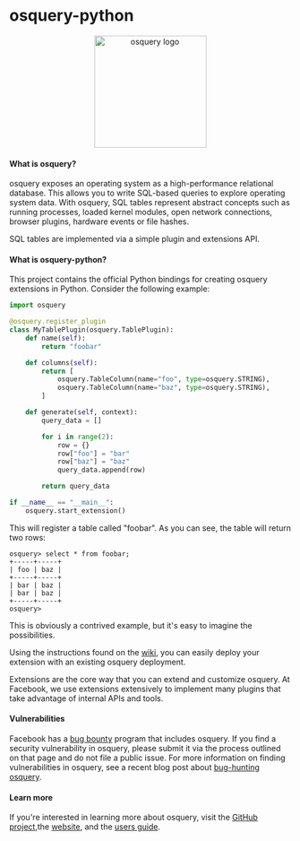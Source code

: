osquery-python
==============

<p align="center">
<img align="center" src="https://osquery.io/assets/logo-dark.png" alt="osquery logo" width="200"/>

#### What is osquery?

osquery exposes an operating system as a high-performance relational database. This allows you to write SQL-based queries to explore operating system data. With osquery, SQL tables represent abstract concepts such as running processes, loaded kernel modules, open network connections, browser plugins, hardware events or file hashes.

SQL tables are implemented via a simple plugin and extensions API.

#### What is osquery-python?

This project contains the official Python bindings for creating osquery extensions in Python. Consider the following example:

```py
import osquery

@osquery.register_plugin
class MyTablePlugin(osquery.TablePlugin):
    def name(self):
        return "foobar"

    def columns(self):
        return [
            osquery.TableColumn(name="foo", type=osquery.STRING),
            osquery.TableColumn(name="baz", type=osquery.STRING),
        ]

    def generate(self, context):
        query_data = []

        for i in range(2):
            row = {}
            row["foo"] = "bar"
            row["baz"] = "baz"
            query_data.append(row)

        return query_data

if __name__ == "__main__":
    osquery.start_extension()
```

This will register a table called "foobar". As you can see, the table will return two rows:

```
osquery> select * from foobar;
+-----+-----+
| foo | baz |
+-----+-----+
| bar | baz |
| bar | baz |
+-----+-----+
osquery>
```

This is obviously a contrived example, but it's easy to imagine the possibilities.

Using the instructions found on the [wiki](https://osquery.readthedocs.org/en/latest/development/osquery-sdk/#extensions), you can easily deploy your extension with an existing osquery deployment.

Extensions are the core way that you can extend and customize osquery. At Facebook, we use extensions extensively to implement many plugins that take advantage of internal APIs and tools.

#### Vulnerabilities

Facebook has a [bug bounty](https://www.facebook.com/whitehat/) program that includes osquery. If you find a security vulnerability in osquery, please submit it via the process outlined on that page and do not file a public issue. For more information on finding vulnerabilities in osquery, see a recent blog post about [bug-hunting osquery](https://www.facebook.com/notes/facebook-bug-bounty/bug-hunting-osquery/954850014529225).

#### Learn more

If you're interested in learning more about osquery, visit the [GitHub project](https://github.com/facebook/osquery),the [website](https://osquery.io), and the [users guide](https://osquery.readthedocs.org/).
